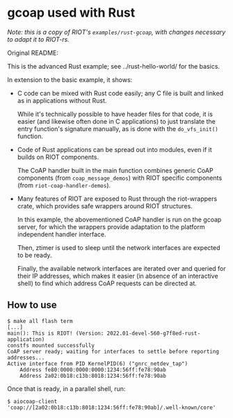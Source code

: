 gcoap used with Rust
====================

_Note: this is a copy of RIOT's `examples/rust-gcoap`, with changes necessary to
adapt it to RIOT-rs._

Original README:

This is the advanced Rust example; see ../rust-hello-world/ for the basics.

In extension to the basic example, it shows:

* C code can be mixed with Rust code easily; any C file is built and linked
  as in applications without Rust.

  While it's technically possible to have header files for that code,
  it is easier (and likewise often done in C applications)
  to just translate the entry function's signature manually,
  as is done with the `do_vfs_init()` function.

* Code of Rust applications can be spread out into modules,
  even if it builds on RIOT components.

  The CoAP handler built in the main function
  combines generic CoAP components (from `coap_message_demos`)
  with RIOT specific components (from `riot-coap-handler-demos`).

* Many features of RIOT are exposed to Rust through the riot-wrappers crate,
  which provides safe wrappers around RIOT structures.

  In this example, the abovementioned CoAP handler is run on the gcoap server,
  for which the wrappers provide adaptation to the platform independent handler interface.

  Then, ztimer is used to sleep until the network interfaces are expected to be ready.

  Finally, the available network interfaces are iterated over
  and queried for their IP addresses,
  which makes it easier (in absence of an interactive shell) to find which address CoAP requests can be directed at.

How to use
----------

```
$ make all flash term
[...]
main(): This is RIOT! (Version: 2022.01-devel-560-g7f8ed-rust-application)
constfs mounted successfully
CoAP server ready; waiting for interfaces to settle before reporting addresses...
Active interface from PID KernelPID(6) ("gnrc_netdev_tap")
    Address fe80:0000:0000:0000:1234:56ff:fe78:90ab
    Address 2a02:0b18:c13b:8018:1234:56ff:fe78:90ab
```

Once that is ready, in a parallel shell, run:

```
$ aiocoap-client 'coap://[2a02:0b18:c13b:8018:1234:56ff:fe78:90ab]/.well-known/core'
```
